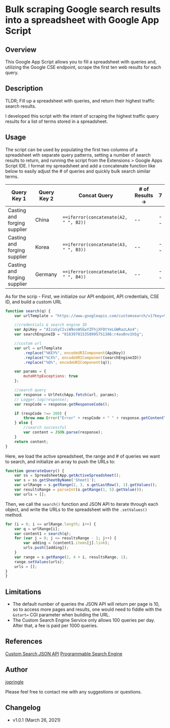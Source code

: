 # Bulk scraping Google search results into a spreadsheet with Google App Script
## Overview
This Google App Script allows you to fill a spreadsheet with queries and, utilizing the Google CSE endpoint, scrape the first ten web results for each query.

## Description 
TLDR; Fill up a spreadsheet with queries, and return their highest traffic search results.

I developed this script with the intent of scraping the highest traffic query results for a list of terms stored in a spreadsheet.

## Usage
The script can be used by populating the first two columns of a spreadsheet wth separate query patterns, setting a number of search results to return, and running the script from the Extensions > Google Apps Script IDE. I format my spreadsheet and add a concatenate function like below to easily adjust the # of queries and quickly bulk search similar terms.

Query Key 1 | Query Key 2 | Concat Query | # of Results -> | 7 
------------ | ------------- | ------------- | ------------- | ------------- 
Casting and forging supplier | China | `==iferror(concatenate(A2, " ", B2))` | -- | -- |
Casting and forging supplier | Korea | `==iferror(concatenate(A3, " ", B3))` | -- | -- |
Casting and forging supplier | Germany | `==iferror(concatenate(A4, " ", B4))` | -- | -- |

As for the scrip - First, we initialize our API endpoint, API credentials, CSE ID, and build a custom URL
```javascript
function search(q) {
    var urlTemplate = "https://www.googleapis.com/customsearch/v1?key=%KEY%&cx=%CX%&q=%Q%";

    //credentials & search engine ID
    var ApiKey = "AIzaSyCIviW9osWSEwYZFhjXF0tYeLGWRazLAo4";
    var searchEngineID = "018397015358995751386:r4ou0nv1h5g";

    //custom url
    var url = urlTemplate
        .replace("%KEY%", encodeURIComponent(ApiKey))
        .replace("%CX%", encodeURIComponent(searchEngineID))
        .replace("%Q%", encodeURIComponent(q));

    var params = {
        muteHttpExceptions: true
    };

    //search query
    var response = UrlFetchApp.fetch(url, params);
    // Logger.log(response);
    var respCode = response.getResponseCode();

    if (respCode !== 200) {
        throw new Error("Error" + respCode + " " + response.getContentText());
    } else {
        //search successful
        var content = JSON.parse(response);
    }
    return content;
}
```
Here, we load the active spreadsheet, the range and # of queries we want to search, and initialize an array to push the URLs to:
```javascript
function generateQuery() {
    var ss = SpreadsheetApp.getActiveSpreadsheet();
    var s = ss.getSheetByName('Sheet1');
    var urlRange = s.getRange(2, 3, s.getLastRow(), 1).getValues();
    var resultsRange = parseInt(s.getRange(1, 5).getValue());
    var urls = [];
```
Then, we call the `search()` function and JSON API to iterate through each object, and write the URLs to the spreadsheet with the `.setValues()` method.
```javascript
for (i = 0; i <= urlRange.length; i++) {
    var q = urlRange[i];
    var content1 = search(q);
    for (var j = 0; j <= resultsRange - 1; j++) {
        var adding = (content1.items[j].link);
        urls.push([adding]);
    }
    var range = s.getRange(2, 4 + i, resultsRange, 1);
    range.setValues(urls);
    urls = [];
}
}
```
## Limitations
* The default number of queries the JSON API will return per page is 10, so to access more pages and results, one would need to fiddle with the `&start=` CGI parameter when building the URL.
* The Custom Search Engine Service only allows 100 queries per day. After that, a fee is paid per 1000 queries.

## References 
[Custom Search JSON API](https://developers.google.com/custom-search/v1/introduction)
[Programmable Search Engine](https://developers.google.com/custom-search)

## Author
[jopringle](https://github.com/whosthatnewguy/GAS-revisions)

Please feel free to contact me with any suggestions or questions.

## Changelog
* v1.0.1 (March 26, 2021)
